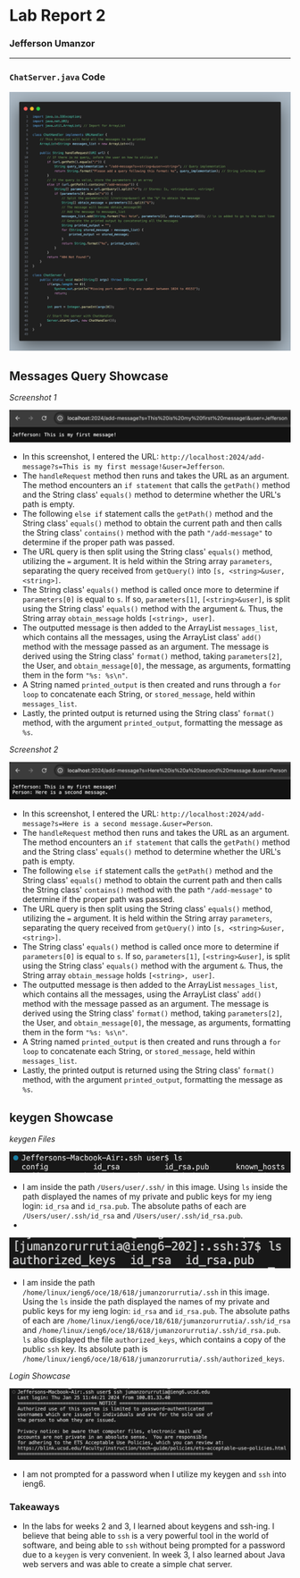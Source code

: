 <!--
  Lab Report 2 for CSE 15L
  Winter 2023 Quarter
-->

# Lab Report 2
### Jefferson Umanzor

---

### `ChatServer.java` Code
![Code](images/lab2.png)

## Messages Query Showcase

*Screenshot 1*

![Message One](images/message-1.png)
- In this screenshot, I entered the URL: `http://localhost:2024/add-message?s=This is my first message!&user=Jefferson`.
- The `handleRequest` method then runs and takes the URL as an argument. The method encounters an `if statement` that calls the `getPath()` method and the String class' `equals()` method to determine whether the URL's path is empty.
- The following `else if` statement calls the `getPath()` method and the String class' `equals()` method to obtain the current path and then calls the String class' `contains()` method with the path `"/add-message"` to determine if the proper path was passed.
- The URL query is then split using the String class' `equals()` method, utilizing the `=` argument. It is held within the String array `parameters`, separating the query received from `getQuery()` into `[s, <string>&user, <string>]`.
- The String class' `equals()` method is called once more to determine if `parameters[0]` is equal to `s`. If so, `parameters[1]`, `[<string>&user]`, is split using the String class' `equals()` method with the argument `&`. Thus, the String array `obtain_message` holds `[<string>, user]`.
- The outputted message is then added to the ArrayList `messages_list`, which contains all the messages, using the ArrayList class' `add()` method with the message passed as an argument. The message is derived using the String class' `format()` method, taking `parameters[2]`, the User, and `obtain_message[0]`, the message, as arguments, formatting them in the form `"%s: %s\n"`.
- A String named `printed_output` is then created and runs through a `for loop` to concatenate each String, or `stored_message`, held within `messages_list`.
- Lastly, the printed output is returned using the String class' `format()` method, with the argument `printed_output`, formatting the message as `%s`.

*Screenshot 2*

![Message Two](images/message-2.png)
- In this screenshot, I entered the URL: `http://localhost:2024/add-message?s=Here is a second message.&user=Person`.
- The `handleRequest` method then runs and takes the URL as an argument. The method encounters an `if statement` that calls the `getPath()` method and the String class' `equals()` method to determine whether the URL's path is empty.
- The following `else if` statement calls the `getPath()` method and the String class' `equals()` method to obtain the current path and then calls the String class' `contains()` method with the path `"/add-message"` to determine if the proper path was passed.
- The URL query is then split using the String class' `equals()` method, utilizing the `=` argument. It is held within the String array `parameters`, separating the query received from `getQuery()` into `[s, <string>&user, <string>]`.
- The String class' `equals()` method is called once more to determine if `parameters[0]` is equal to `s`. If so, `parameters[1]`, `[<string>&user]`, is split using the String class' `equals()` method with the argument `&`. Thus, the String array `obtain_message` holds `[<string>, user]`.
- The outputted message is then added to the ArrayList `messages_list`, which contains all the messages, using the ArrayList class' `add()` method with the message passed as an argument. The message is derived using the String class' `format()` method, taking `parameters[2]`, the User, and `obtain_message[0]`, the message, as arguments, formatting them in the form `"%s: %s\n"`.
- A String named `printed_output` is then created and runs through a `for loop` to concatenate each String, or `stored_message`, held within `messages_list`.
- Lastly, the printed output is returned using the String class' `format()` method, with the argument `printed_output`, formatting the message as `%s`.

## keygen Showcase

*keygen Files*

![keygen Paths](/images/keygen-files.png)
- I am inside the path `/Users/user/.ssh/` in this image. Using `ls` inside the path displayed the names of my private and public keys for my ieng login: `id_rsa` and `id_rsa.pub`. The absolute paths of each are `/Users/user/.ssh/id_rsa` and `/Users/user/.ssh/id_rsa.pub`.
- 
![keygen ieng6](/images/keygen-ieng6.png)
- I am inside the path `/home/linux/ieng6/oce/18/618/jumanzorurrutia/.ssh` in this image. Using the `ls` inside the path displayed the names of my private and public keys for my ieng login: `id_rsa` and `id_rsa.pub`. The absolute paths of each are `/home/linux/ieng6/oce/18/618/jumanzorurrutia/.ssh/id_rsa` and `/home/linux/ieng6/oce/18/618/jumanzorurrutia/.ssh/id_rsa.pub`. `ls` also displayed the file `authorized_keys`, which contains a copy of the public `ssh` key. Its absolute path is `/home/linux/ieng6/oce/18/618/jumanzorurrutia/.ssh/authorized_keys`.

*Login Showcase*

![Login](/images/keygen-login.png)
- I am not prompted for a password when I utilize my keygen and `ssh` into ieng6.

### Takeaways

- In the labs for weeks 2 and 3, I learned about keygens and ssh-ing. I believe that being able to `ssh` is a very powerful tool in the world of software, and being able to `ssh` without being prompted for a password due to a `keygen` is very convenient. In week 3, I also learned about Java web servers and was able to create a simple chat server.
